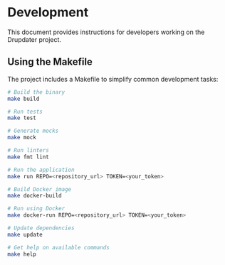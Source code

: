 # Development

This document provides instructions for developers working on the Drupdater project.

## Using the Makefile

The project includes a Makefile to simplify common development tasks:

```bash
# Build the binary
make build

# Run tests
make test

# Generate mocks
make mock

# Run linters
make fmt lint

# Run the application
make run REPO=<repository_url> TOKEN=<your_token>

# Build Docker image
make docker-build

# Run using Docker
make docker-run REPO=<repository_url> TOKEN=<your_token>

# Update dependencies
make update

# Get help on available commands
make help
```
